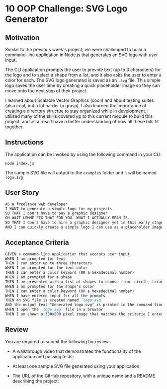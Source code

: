 # 10 OOP Challenge: SVG Logo Generator

## Motivation
Similar to the previous week's project, we were challenged to build a command-line application in Node.js that generates an SVG logo with user input. 

The CLI application prompts the user to provide text (up to 3 characters) for the logo and to select a shape from a list, and it also asks the user to enter a color for each. The SVG logo generated is saved as an `.svg` file. This simple logo saves the user time by creating a quick placeholder image so they can move onto the next step of their project.

I learned about Scalable Vector Graphics (cool!) and about testing suites (also cool, but a lot harder to grasp). I also learned the importance of creating a directory structue to stay organized while in development. I utilized many of the skills covered up to this current module to build this project, and as a result have a better understanding of how all these bits fit together.

## Instructions
The application can be invoked by using the following command in your CLI:

```
node index.js
```
The sample SVG file will output to the `examples` folder and it will be named `logo.svg`


## User Story

```md
AS a freelance web developer
I WANT to generate a simple logo for my projects
SO THAT I don't have to pay a graphic designer
OH WAIT LEMME FIX THAT FOR YOU. WHAT I ACTUALLY MEAN IS...
SO THAT I don't have to hire a graphic designer yet in this early stage of my project
AND I can quickly create a simple logo I can use as a placeholder image while I continue coding
```

## Acceptance Criteria

```md
GIVEN a command-line application that accepts user input
WHEN I am prompted for text
THEN I can enter up to three characters
WHEN I am prompted for the text color
THEN I can enter a color keyword (OR a hexadecimal number)
WHEN I am prompted for a shape
THEN I am presented with a list of shapes to choose from: circle, triangle, and square
WHEN I am prompted for the shape's color
THEN I can enter a color keyword (OR a hexadecimal number)
WHEN I have entered input for all the prompts
THEN an SVG file is created named `logo.svg`
AND the output text "Generated logo.svg" is printed in the command line
WHEN I open the `logo.svg` file in a browser
THEN I am shown a 300x200 pixel image that matches the criteria I entered
```


## Review

You are required to submit the following for review:

* A walkthrough video that demonstrates the functionality of the application and passing tests:

* At least one sample SVG file generated using your application:

* The URL of the GitHub repository, with a unique name and a README describing the project:
